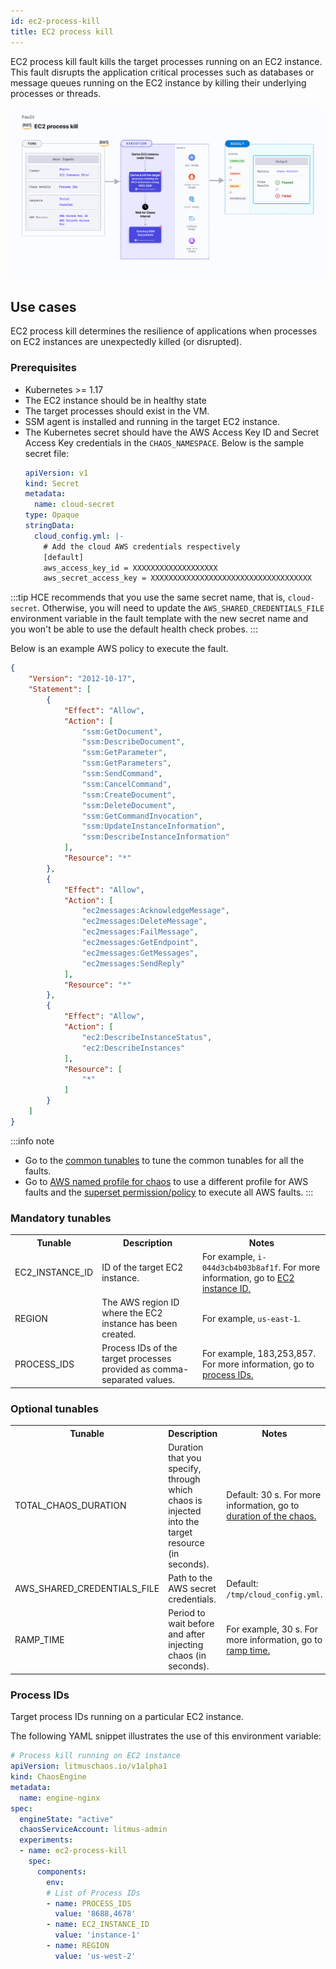```yaml
---
id: ec2-process-kill
title: EC2 process kill
---
```


EC2 process kill fault kills the target processes running on an EC2 instance. This fault disrupts the application critical processes such as databases or message queues running on the EC2 instance by killing their underlying processes or threads.

![EC2 Process Kill](./static/images/ec2-process-kill.png)

## Use cases
EC2 process kill determines the resilience of applications when processes on EC2 instances are unexpectedly killed (or disrupted).


### Prerequisites
- Kubernetes >= 1.17
- The EC2 instance should be in healthy state
- The target processes should exist in the VM.
- SSM agent is installed and running in the target EC2 instance.
- The Kubernetes secret should have the AWS Access Key ID and Secret Access Key credentials in the `CHAOS_NAMESPACE`. Below is the sample secret file:
  ```yaml
  apiVersion: v1
  kind: Secret
  metadata:
    name: cloud-secret
  type: Opaque
  stringData:
    cloud_config.yml: |-
      # Add the cloud AWS credentials respectively
      [default]
      aws_access_key_id = XXXXXXXXXXXXXXXXXXX
      aws_secret_access_key = XXXXXXXXXXXXXXXXXXXXXXXXXXXXXXXXXXXX
  ```

:::tip
HCE recommends that you use the same secret name, that is, `cloud-secret`. Otherwise, you will need to update the `AWS_SHARED_CREDENTIALS_FILE` environment variable in the fault template with the new secret name and you won't be able to use the default health check probes. 
:::

Below is an example AWS policy to execute the fault.

```json
{
    "Version": "2012-10-17",
    "Statement": [
        {
            "Effect": "Allow",
            "Action": [
                "ssm:GetDocument",
                "ssm:DescribeDocument",
                "ssm:GetParameter",
                "ssm:GetParameters",
                "ssm:SendCommand",
                "ssm:CancelCommand",
                "ssm:CreateDocument",
                "ssm:DeleteDocument",
                "ssm:GetCommandInvocation",          
                "ssm:UpdateInstanceInformation",
                "ssm:DescribeInstanceInformation"
            ],
            "Resource": "*"
        },
        {
            "Effect": "Allow",
            "Action": [
                "ec2messages:AcknowledgeMessage",
                "ec2messages:DeleteMessage",
                "ec2messages:FailMessage",
                "ec2messages:GetEndpoint",
                "ec2messages:GetMessages",
                "ec2messages:SendReply"
            ],
            "Resource": "*"
        },
        {
            "Effect": "Allow",
            "Action": [
                "ec2:DescribeInstanceStatus",
                "ec2:DescribeInstances"
            ],
            "Resource": [
                "*"
            ]
        }
    ]
}
```

:::info note
- Go to the [common tunables](/docs/chaos-engineering/chaos-faults/common-tunables-for-all-faults.md) to tune the common tunables for all the faults.
- Go to [AWS named profile for chaos](./security-configurations/aws-switch-profile.md) to use a different profile for AWS faults and the [superset permission/policy](./security-configurations/policy-for-all-aws-faults.md) to execute all AWS faults.
:::

### Mandatory tunables
   <table>
      <tr>
        <th> Tunable </th>
        <th> Description </th>
        <th> Notes </th>
      </tr>
      <tr>
        <td> EC2_INSTANCE_ID </td>
        <td> ID of the target EC2 instance. </td>
        <td> For example, <code>i-044d3cb4b03b8af1f</code>. For more information, go to <a href="/docs/chaos-engineering/chaos-faults/aws/ec2-cpu-hog#multiple-ec2-instances"> EC2 instance ID.</a></td>
      </tr>
      <tr>
        <td> REGION </td>
        <td> The AWS region ID where the EC2 instance has been created. </td>
        <td> For example, <code>us-east-1</code>. </td>
      </tr>
      <tr>
        <td> PROCESS_IDS </td>
        <td> Process IDs of the target processes provided as comma-separated values. </td>
        <td> For example, 183,253,857. For more information, go to <a href="#process-ids"> process IDs.</a></td>
      </tr>
    </table>

### Optional tunables

   <table>
      <tr>
        <th> Tunable </th>
        <th> Description </th>
        <th> Notes </th>
      </tr>
      <tr>
        <td> TOTAL_CHAOS_DURATION </td>
        <td> Duration that you specify, through which chaos is injected into the target resource (in seconds). </td>
        <td> Default: 30 s. For more information, go to <a href="/docs/chaos-engineering/chaos-faults/common-tunables-for-all-faults#duration-of-the-chaos"> duration of the chaos. </a></td>
      </tr>
      <tr>
            <td> AWS_SHARED_CREDENTIALS_FILE </td>
            <td> Path to the AWS secret credentials. </td>
            <td> Default: <code>/tmp/cloud_config.yml</code>. </td>
        </tr>
      <tr>
        <td> RAMP_TIME </td>
        <td> Period to wait before and after injecting chaos (in seconds).  </td>
        <td> For example, 30 s. For more information, go to <a href="/docs/chaos-engineering/chaos-faults/common-tunables-for-all-faults#ramp-time"> ramp time. </a></td>
      </tr>
    </table>

### Process IDs
Target process IDs running on a particular EC2 instance.

The following YAML snippet illustrates the use of this environment variable:

[embedmd]:# (./static/manifests/ec2-process-kill/ec2-process-kill-processid.yaml yaml)
```yaml
# Process kill running on EC2 instance
apiVersion: litmuschaos.io/v1alpha1
kind: ChaosEngine
metadata:
  name: engine-nginx
spec:
  engineState: "active"
  chaosServiceAccount: litmus-admin
  experiments:
  - name: ec2-process-kill
    spec:
      components:
        env:
        # List of Process IDs
        - name: PROCESS_IDS
          value: '8688,4678'
        - name: EC2_INSTANCE_ID
          value: 'instance-1'
        - name: REGION
          value: 'us-west-2'
```
